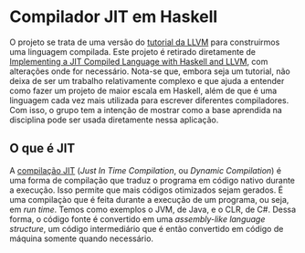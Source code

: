 # Compilador JIT em Haskell
O projeto se trata de uma versão do [tutorial da LLVM](https://llvm.org/docs/tutorial/index.html) para construirmos uma linguagem compilada. Este projeto é retirado diretamente de [Implementing a JIT Compiled Language with Haskell and LLVM](https://www.stephendiehl.com/llvm/#chapter-1-introduction), com alterações onde for necessário. Nota-se que, embora seja um tutorial, não deixa de ser um trabalho relativamente complexo e que ajuda a entender como fazer um projeto de maior escala em Haskell, além de que é uma linguagem cada vez mais utilizada para escrever diferentes compiladores. Com isso, o grupo tem a intenção de mostrar como a base aprendida na disciplina pode ser usada diretamente nessa aplicação.

## O que é JIT
A [compilação JIT](https://www.freecodecamp.org/news/just-in-time-compilation-explained/) (*Just In Time Compilation*, ou *Dynamic Compilation*) é uma forma de compilação que traduz o programa em código nativo durante a execução. Isso permite que mais códigos otimizados sejam gerados. É uma compilaçào que é feita durante a execução de um programa, ou seja, em *run time*. Temos como exemplos o JVM, de Java, e o CLR, de C#.
Dessa forma, o código fonte é convertido em uma *assembly-like language structure*, um código intermediário que é então convertido em código de máquina somente quando necessário.
